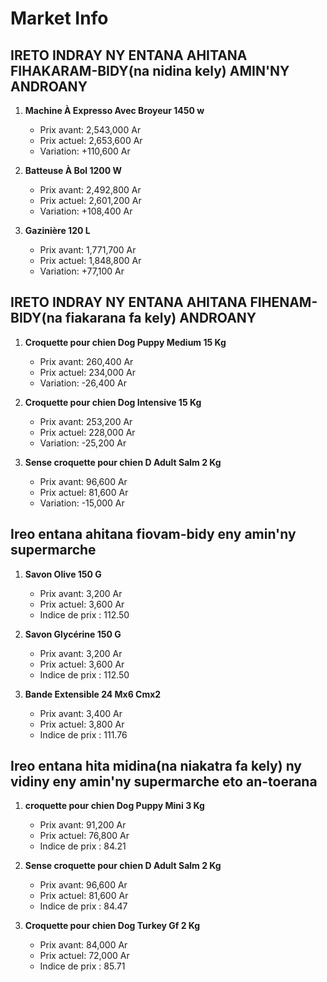 # Market Info

## IRETO INDRAY NY ENTANA AHITANA FIHAKARAM-BIDY(na nidina kely) AMIN'NY ANDROANY

1. **Machine À Expresso Avec Broyeur 1450 w**
   - Prix avant: 2,543,000 Ar
   - Prix actuel: 2,653,600 Ar
   - Variation: +110,600 Ar

2. **Batteuse À Bol 1200 W**
   - Prix avant: 2,492,800 Ar
   - Prix actuel: 2,601,200 Ar
   - Variation: +108,400 Ar

3. **Gazinière 120 L**
   - Prix avant: 1,771,700 Ar
   - Prix actuel: 1,848,800 Ar
   - Variation: +77,100 Ar

## IRETO INDRAY NY ENTANA AHITANA FIHENAM-BIDY(na fiakarana fa kely) ANDROANY

1. **Croquette pour chien Dog Puppy Medium 15 Kg**
   - Prix avant: 260,400 Ar
   - Prix actuel: 234,000 Ar
   - Variation: -26,400 Ar

2. **Croquette pour chien Dog Intensive 15 Kg**
   - Prix avant: 253,200 Ar
   - Prix actuel: 228,000 Ar
   - Variation: -25,200 Ar

3. **Sense croquette pour chien D Adult Salm 2 Kg**
   - Prix avant: 96,600 Ar
   - Prix actuel: 81,600 Ar
   - Variation: -15,000 Ar

## Ireo entana ahitana fiovam-bidy eny amin'ny supermarche

1. **Savon Olive 150 G**
   - Prix avant: 3,200 Ar
   - Prix actuel: 3,600 Ar
   - Indice de prix : 112.50

2. **Savon Glycérine 150 G**
   - Prix avant: 3,200 Ar
   - Prix actuel: 3,600 Ar
   - Indice de prix : 112.50

3. **Bande Extensible 24 Mx6 Cmx2**
   - Prix avant: 3,400 Ar
   - Prix actuel: 3,800 Ar
   - Indice de prix : 111.76

## Ireo entana hita midina(na niakatra fa kely) ny vidiny eny amin'ny supermarche eto an-toerana

1. **croquette pour chien Dog Puppy Mini 3 Kg**
   - Prix avant: 91,200 Ar
   - Prix actuel: 76,800 Ar
   - Indice de prix : 84.21

2. **Sense croquette pour chien D Adult Salm 2 Kg**
   - Prix avant: 96,600 Ar
   - Prix actuel: 81,600 Ar
   - Indice de prix : 84.47

3. **Croquette pour chien Dog Turkey Gf 2 Kg**
   - Prix avant: 84,000 Ar
   - Prix actuel: 72,000 Ar
   - Indice de prix : 85.71

